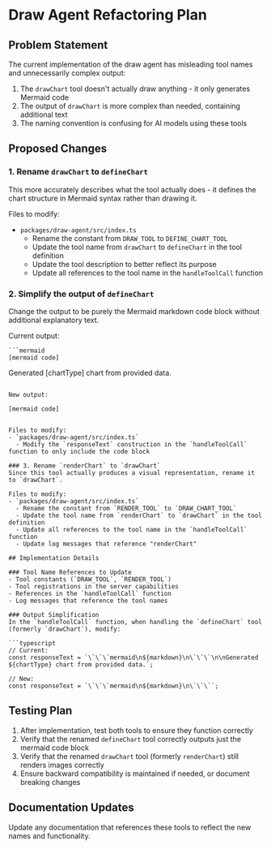 # Draw Agent Refactoring Plan

## Problem Statement
The current implementation of the draw agent has misleading tool names and unnecessarily complex output:

1. The `drawChart` tool doesn't actually draw anything - it only generates Mermaid code
2. The output of `drawChart` is more complex than needed, containing additional text
3. The naming convention is confusing for AI models using these tools

## Proposed Changes

### 1. Rename `drawChart` to `defineChart`
This more accurately describes what the tool actually does - it defines the chart structure in Mermaid syntax rather than drawing it.

Files to modify:
- `packages/draw-agent/src/index.ts`
  - Rename the constant from `DRAW_TOOL` to `DEFINE_CHART_TOOL`
  - Update the tool name from `drawChart` to `defineChart` in the tool definition
  - Update the tool description to better reflect its purpose
  - Update all references to the tool name in the `handleToolCall` function

### 2. Simplify the output of `defineChart`
Change the output to be purely the Mermaid markdown code block without additional explanatory text.

Current output:
```
```mermaid
[mermaid code]
```

Generated [chartType] chart from provided data.
```

New output:
```
```mermaid
[mermaid code]
```
```

Files to modify:
- `packages/draw-agent/src/index.ts`
  - Modify the `responseText` construction in the `handleToolCall` function to only include the code block

### 3. Rename `renderChart` to `drawChart`
Since this tool actually produces a visual representation, rename it to `drawChart`.

Files to modify:
- `packages/draw-agent/src/index.ts`
  - Rename the constant from `RENDER_TOOL` to `DRAW_CHART_TOOL`
  - Update the tool name from `renderChart` to `drawChart` in the tool definition
  - Update all references to the tool name in the `handleToolCall` function
  - Update log messages that reference "renderChart"

## Implementation Details

### Tool Name References to Update
- Tool constants (`DRAW_TOOL`, `RENDER_TOOL`)
- Tool registrations in the server capabilities
- References in the `handleToolCall` function
- Log messages that reference the tool names

### Output Simplification
In the `handleToolCall` function, when handling the `defineChart` tool (formerly `drawChart`), modify:

```typescript
// Current:
const responseText = `\`\`\`mermaid\n${markdown}\n\`\`\`\n\nGenerated ${chartType} chart from provided data.`;

// New:
const responseText = `\`\`\`mermaid\n${markdown}\n\`\`\``;
```

## Testing Plan
1. After implementation, test both tools to ensure they function correctly
2. Verify that the renamed `defineChart` tool correctly outputs just the mermaid code block
3. Verify that the renamed `drawChart` tool (formerly `renderChart`) still renders images correctly
4. Ensure backward compatibility is maintained if needed, or document breaking changes

## Documentation Updates
Update any documentation that references these tools to reflect the new names and functionality. 